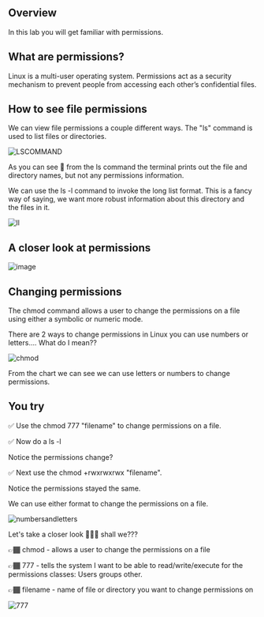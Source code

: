 ## Overview

In this lab you will get familiar with permissions. 

## What are permissions?

Linux is a multi-user operating system. Permissions act as a security mechanism to prevent people from accessing each other’s confidential files. 

## How to see file permissions

We can view file permissions a couple different ways. The "ls" command is used to list files or directories. 

![LSCOMMAND](https://user-images.githubusercontent.com/109482212/179658382-b8fb47b7-8c87-42c8-9bfe-f3ae86d2ad54.jpg)

As you can see 👀 from the ls command the terminal prints out the file and directory names, but not any permissions information.

We can use the ls -l command to invoke the long list format. This is a fancy way of saying, we want more robust information about this directory and the files in it.

![ll](https://user-images.githubusercontent.com/109482212/179658714-8e3d016f-ac25-49c8-b494-add314888810.jpg)


## A closer look at permissions


![image](https://user-images.githubusercontent.com/109482212/179657964-be2d9f70-a0bf-42c4-b203-4e65bbabafc8.png)

## Changing permissions

The chmod command allows a user to change the permissions on a file using either a symbolic or numeric mode.

There are 2 ways to change permissions in Linux you can use numbers or letters.... What do I mean??

 
![chmod](https://user-images.githubusercontent.com/109482212/179661249-56c4c68a-2b10-4e89-add6-2eeaf1921d92.png)

From the chart we can see we can use letters or numbers to change permissions.

## You try

✅ Use the chmod 777 "filename" to change permissions on a file.

✅ Now do a ls -l

Notice the permissions change?

✅ Next use the chmod +rwxrwxrwx "filename".

Notice the permissions stayed the same.

We can use either format to change the permissions on a file.




![numbersandletters](https://user-images.githubusercontent.com/109482212/179662107-86bbc2bc-228b-4420-82f1-e5d79eab4a1f.jpg)


Let's take a closer look 🕵🏾‍♂️ shall we???


👉🏾 chmod - allows a user to change the permissions on a file

👉🏾 777 - tells the system I want to be able to read/write/execute for the permissions classes: Users groups other.

👉🏾 filename - name of file or directory you want to change permissions on

![777](https://user-images.githubusercontent.com/109482212/179662784-2720dc00-2a55-46cf-b31d-35ead79a2f15.jpg)





